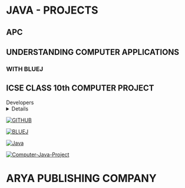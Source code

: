 # JAVA - PROJECTS
## APC
## UNDERSTANDING COMPUTER APPLICATIONS
### WITH BLUEJ
## ICSE CLASS 10th COMPUTER PROJECT
<summary>Developers</summary>
<details>
  <code>Vijay Kumar Panday</code> & <code>Dilip Kumar Dey</code>
</details>

[![GITHUB](https://cdn.icon-icons.com/icons2/2368/PNG/512/github_logo_icon_143772.png)](https://www.github.com)

[![BLUEJ](https://blueroom.bluej.org/system/pictures/25/normal/BJ401.png)](https://www.bluej.org)

  [![Java](https://png.pngitem.com/pimgs/s/174-1746684_java-java-logo-black-png-transparent-png.png)](https://www.java.com)
  
  

[![Computer-Java-Project](https://telegra.ph/file/57c67f575eb0f1198e5a4.jpg)](https://www.knowledgeboat.com/learn/understanding-computer-applications-bluej-icse-class-10/content)

# ARYA PUBLISHING COMPANY
